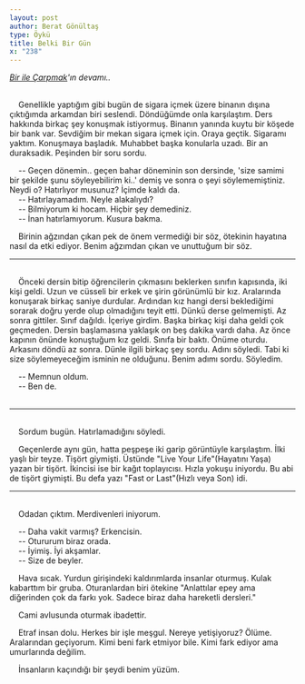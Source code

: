 ```yaml
---
layout: post
author: Berat Gönültaş
type: Öykü
title: Belki Bir Gün
x: "238"
---
```



_<a href="http://www.ceriha.com/2017/09/06/bir-ile-carpmak.html" target="_blank">Bir ile Çarpmak</a>'ın devamı.._


<br/>
&nbsp;&nbsp;&nbsp;&nbsp;Genellikle yaptığım gibi bugün de sigara içmek üzere binanın dışına çıktığımda arkamdan biri seslendi. Döndüğümde onla karşılaştım. Ders hakkında birkaç şey konuşmak istiyormuş. Binanın yanında kuytu bir köşede bir bank var. Sevdiğim bir mekan sigara içmek için. Oraya geçtik. Sigaramı yaktım. Konuşmaya başladık. Muhabbet başka konularla uzadı. Bir an duraksadık. Peşinden bir soru sordu. 

&nbsp;&nbsp;&nbsp;&nbsp;-- Geçen dönemin.. geçen bahar döneminin son dersinde, 'size samimi bir şekilde şunu söyleyebilirim ki..' demiş ve sonra o şeyi söylememiştiniz. Neydi o? Hatırlıyor musunuz? İçimde kaldı da.  
&nbsp;&nbsp;&nbsp;&nbsp;-- Hatırlayamadım. Neyle alakalıydı?  
&nbsp;&nbsp;&nbsp;&nbsp;-- Bilmiyorum ki hocam. Hiçbir şey demediniz.  
&nbsp;&nbsp;&nbsp;&nbsp;-- İnan hatırlamıyorum. Kusura bakma.  

&nbsp;&nbsp;&nbsp;&nbsp;Birinin ağzından çıkan pek de önem vermediği bir söz, ötekinin hayatına nasıl da etki ediyor. Benim ağzımdan çıkan ve unuttuğum bir söz.
<br/>

---
<br/>
&nbsp;&nbsp;&nbsp;&nbsp;Önceki dersin bitip öğrencilerin çıkmasını beklerken sınıfın kapısında, iki kişi geldi. Uzun ve cüsseli bir erkek ve şirin görünümlü bir kız. Aralarında konuşarak birkaç saniye durdular. Ardından kız hangi dersi beklediğimi sorarak doğru yerde olup olmadığını teyit etti. Dünkü derse gelmemişti. Az sonra gittiler. Sınıf dağıldı. İçeriye girdim. Başka birkaç kişi daha geldi çok geçmeden. Dersin başlamasına yaklaşık on beş dakika vardı daha. Az önce kapının önünde konuştuğum kız geldi. Sınıfa bir baktı. Önüme oturdu. Arkasını döndü az sonra. Dünle ilgili birkaç şey sordu. Adını söyledi. Tabi ki size söylemeyeceğim isminin ne olduğunu. Benim adımı sordu. Söyledim. 

&nbsp;&nbsp;&nbsp;&nbsp;-- Memnun oldum.  
&nbsp;&nbsp;&nbsp;&nbsp;-- Ben de.  
<br/>

---
<br/>
&nbsp;&nbsp;&nbsp;&nbsp;Sordum bugün. Hatırlamadığını söyledi.

&nbsp;&nbsp;&nbsp;&nbsp;Geçenlerde aynı gün, hatta peşpeşe iki garip görüntüyle karşılaştım. İlki yaşlı bir teyze. Tişört giymişti. Üstünde "Live Your Life"(Hayatını Yaşa) yazan bir tişört. İkincisi ise bir kağıt toplayıcısı. Hızla yokuşu iniyordu. Bu abi de tişört giymişti. Bu defa yazı "Fast or Last"(Hızlı veya Son) idi.
<br/>

---
<br/>
&nbsp;&nbsp;&nbsp;&nbsp;Odadan çıktım. Merdivenleri iniyorum.

&nbsp;&nbsp;&nbsp;&nbsp;-- Daha vakit varmış? Erkencisin.  
&nbsp;&nbsp;&nbsp;&nbsp;-- Otururum biraz orada.  
&nbsp;&nbsp;&nbsp;&nbsp;-- İyimiş. İyi akşamlar.  
&nbsp;&nbsp;&nbsp;&nbsp;-- Size de beyler.  

&nbsp;&nbsp;&nbsp;&nbsp;Hava sıcak. Yurdun girişindeki kaldırımlarda insanlar oturmuş. Kulak kabarttım bir gruba. Oturanlardan biri ötekine "Anlattılar epey ama diğerinden çok da farkı yok. Sadece biraz daha hareketli dersleri."

&nbsp;&nbsp;&nbsp;&nbsp;Cami avlusunda oturmak ibadettir.

&nbsp;&nbsp;&nbsp;&nbsp;Etraf insan dolu. Herkes bir işle meşgul. Nereye yetişiyoruz? Ölüme. Aralarından geçiyorum. Kimi beni fark etmiyor bile. Kimi fark ediyor ama umurlarında değilim. 

&nbsp;&nbsp;&nbsp;&nbsp;İnsanların kaçındığı bir şeydi benim yüzüm.
